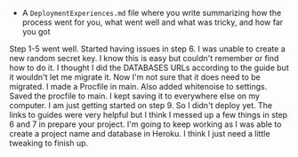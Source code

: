 - A `DeploymentExperiences.md` file where you write summarizing how the process went for you, what went well and what was tricky, and how far you got

Step 1-5 went well. Started having issues in step 6. I was unable to create a new random secret key. I know this is easy but couldn't remember or find how to do it. I thought I did the DATABASES URLs according to the guide but it wouldn't let me migrate it. Now I'm not sure that it does need to be migrated. I made a Procfile in main. Also added whitenoise to settings. Saved the procfile to main. I kept saving it to everywhere else on my computer. I am just getting started on step 9. So I didn't deploy yet.
The links to guides were very helpful but I think I messed up a few things in step 6 and 7 in prepare your project. I'm going to keep working as I was able to create a project name and database in Heroku.  I think I just need a little tweaking to finish up. 
